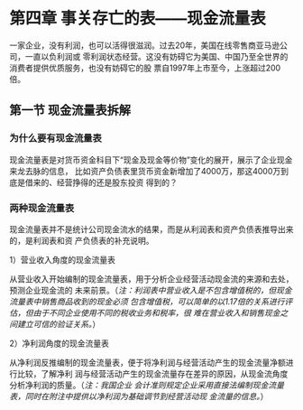# 第四章 事关存亡的表——现金流量表

一家企业，没有利润，也可以活得很滋润。过去20年，美国在线零售商亚马逊公司，一直以负利润或
零利润状态经营。这没有妨碍它为美国、中国乃至全世界的消费者提供优质服务，也没有妨碍它的股
票自1997年上市至今，上涨超过200倍。

## 第一节 现金流量表拆解

### 为什么要有现金流量表

现金流量表是对货币资金科目下“现金及现金等价物”变化的展开，展示了企业现金来龙去脉的信息，
比如资产负债表里货币资金新增加了4000万，那这4000万到底是借来的、经营挣得的还是股东投资
得到的？

### 两种现金流量表

现金流量表并不是统计公司现金流水的结果，而是从利润表和资产负债表推导出来的，是利润表和资
产负债表的补充说明。

1）营业收入角度的现金流量表

从营业收入开始编制的现金流量表，用于分析企业经营活动现金流的来源和去处，预测企业现金流的
未来前景。（*注：利润表中营业收入是不包含增值税的，但现金流量表中销售商品收到的现金必须
包含增值税，可以简单的以1.17倍的关系进行评估，但由于不同企业使用不同的税收业务和税率，很
难在营业收入和销售现金之间建立可信的验证关系。*）

2）净利润角度的现金流量表

从净利润反推编制的现金流量表，便于将净利润与经营活动产生的现金流量净额进行比较，了解净利
润与经营活动产生的现金流量存在差异的原因，从现金流角度分析净利润的质量。（*注：我国企业
会计准则规定企业采用直接法编制现金流量表，同时在附注中提供以净利润为基础调节到经营活动现
金流量的信息。*）
